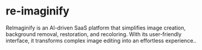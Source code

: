 # re-imaginify
ReImaginify is an AI-driven SaaS platform that simplifies image creation, background removal, restoration, and recoloring. With its user-friendly interface, it transforms complex image editing into an effortless experience..
